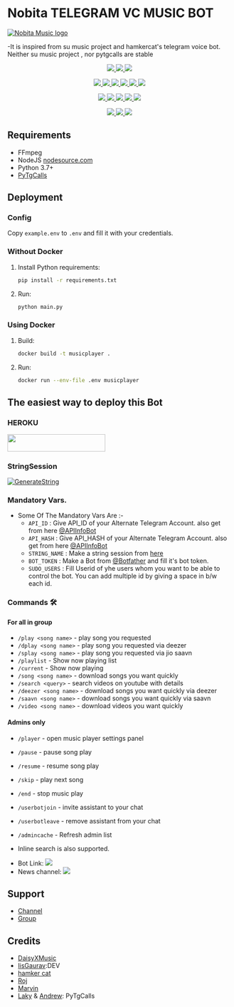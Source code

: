 # Nobita TELEGRAM VC MUSIC BOT 
[![Nobita Music logo](https://telegra.ph/file/a72de2f7c16e021bb70c3.jpg)](https://t.me/Yaari_sabse_nyaari)


-It is inspired from su music project and hamkercat's telegram voice bot.
Neither su music project , nor pytgcalls are stable


<p align="center">
<a href="https://app.codacy.com/gh/W2HGalaxy-Op/W2HMusic?utm_source=github.com&utm_medium=referral&utm_content=W2HGalaxy-Op/W2HMusic&utm_campaign=Badge_Grade_Settings" alt="Codacy Badge">
<img src="https://api.codacy.com/project/badge/Grade/6141417ceaf84545bab6bd671503df51" /> </a>
<a href="https://github.com/W2HGalaxy-Op/W2HMusic" alt="Libraries.io dependency status for GitHub repo"> <img src="https://img.shields.io/librariesio/github/W2HGalaxy-Op/W2HMusic" /> </a>
<a href="http://hits.dwyl.com/W2HGalaxy-Op/W2HMusic" alt="HitCount"> <img src="http://hits.dwyl.com/W2HGalaxy-Op/W2HMusic.svg" /> </a>
</p>
<p align="center">
<a href="https://github.com/W2HGalaxy-Op/W2HMusic" alt="GitHub closed issues"> <img src="https://img.shields.io/github/issues-closed-raw/W2HGalaxy-Op/W2HMusic?style=flat&logo=github&color=success" /> </a>
<a href="https://github.com/W2HGalaxy-Op/W2HMusic" alt="GitHub commit activity"> <img src="https://img.shields.io/github/commit-activity/m/W2HGalaxy-Op/W2HMusic" /> </a>
<a href="https://github.com/W2HGalaxy-Op/W2HMusic/graphs/contributors" alt="GitHub contributors"> <img src="https://img.shields.io/github/contributors/W2HGalaxy-Op/W2HMusic?style=flat&logo=github" /> </a>
<a href="https://github.com/W2HGalaxy-Op/W2HMusic/network/members" alt="GitHub forks"> <img src="https://img.shields.io/github/forks/W2HGalaxy-Op/W2HMusic?label=Forks&logo=github" /> </a>
<a href="https://github.com/W2HGalaxy-Op/W2HMusic" alt="GitHub closed pull requests"> <img src="https://img.shields.io/github/issues-pr-closed-raw/W2HGalaxy-Op/W2HMusic?color=success" /> </a>
<a href="https://github.com/W2HGalaxy-Op/W2HMusic" alt="GitHub issues"> <img src="https://img.shields.io/github/issues-raw/W2HGalaxy-Op/W2HMusic?style=flat&logo=github&color=yellow" /> </a>
</p>
<p align="center">
<a href="https://github.com/W2HGalaxy-Op/W2HMusic" alt="GitHub release (latest by date including pre-releases)"> <img src="https://img.shields.io/github/v/release/W2HGalaxy-Op/W2HMusic?include_prereleases?style=flat&logo=github" /> </a>
<a href="https://www.python.org/" alt="made-with-python"> <img src="https://img.shields.io/badge/Made%20with-Python-1f425f.svg?style=flat&logo=python&color=blue" /> </a>
<a href="https://github.com/W2HGalaxy-Op/W2HMusic" alt="Docker!"> <img src="https://aleen42.github.io/badges/src/docker.svg" /> </a>
<a href="https://github.com/W2HGalaxy-Op/W2HMusic" alt="GitHub repo size"> <img src="https://img.shields.io/github/repo-size/W2HGalaxy-Op/W2HMusic" /> </a>
<a href="https://github.com/W2HGalaxy-Op/W2HMusic/blob/master/LICENSE" alt="GPLv3 license"> <img src="https://img.shields.io/badge/License-GPLv3-blue.svg" /> </a>
</p>
<p align="center">
<a href="https://t.me/W2HMusicUpdates" alt="Telegram!"> <img src="https://aleen42.github.io/badges/src/telegram.svg" /> </a>
<a href="https://github.com/W2HGalaxy-Op/W2HMusic/graphs/commit-activity" alt="Maintenance"> <img src="https://img.shields.io/badge/Maintained%3F-yes-green.svg" /> </a>
<a href="https://makeapullrequest.com" alt="PRs Welcome"> <img src="https://img.shields.io/badge/PRs-welcome-brightgreen.svg?style=flat-square" /> </a>
</p>


## Requirements

- FFmpeg
- NodeJS [nodesource.com](https://nodesource.com/)
- Python 3.7+
- [PyTgCalls](https://github.com/pytgcalls/pytgcalls)

## Deployment

### Config

Copy `example.env` to `.env` and fill it with your credentials.

### Without Docker

1. Install Python requirements:
   ```bash
   pip install -r requirements.txt
   ```
2. Run:
   ```bash
   python main.py
   ```

### Using Docker

1. Build:
   ```bash
   docker build -t musicplayer .
   ```
2. Run:
   ```bash
   docker run --env-file .env musicplayer
   ```

## The easiest way to deploy this Bot
### HEROKU
<a href="https://heroku.com/deploy?template=https://github.com/W2HGalaxy-Op/W2HMusic"> <img src="https://img.shields.io/badge/Deploy%20To%20Heroku-red?style=for-the-badge&logo=heroku" width="220" height="38.45"/></a></p>

### StringSession

[![GenerateString](https://img.shields.io/badge/repl.it-generateString-yellowgreen)](https://replit.com/@GalaxyOp/W2HMusicBot#main.py) 


### Mandatory Vars.

- Some Of The Mandatory Vars Are :-
   - `API_ID` :  Give API_ID of your Alternate Telegram Account. also get from here [@APIInfoBot](https://t.me/APIinfoBot)
   - `API_HASH` :  Give API_HASH of your Alternate Telegram Account. also get from here [@APIInfoBot](https://t.me/APIinfoBot)
   - `STRING_NAME` :  Make a string session from [here](https://replit.com/@QueenArzoo/VCPlayBot)
   - `BOT_TOKEN` :  Make a Bot from [@Botfather](https://t.me/botfather) and fill it's bot token.
   - `SUDO_USERS` :  Fill Userid of yhe users whom you want to be able to control the bot. You can add multiple id by giving a space in b/w each id.


### Commands 🛠
#### For all in group
- `/play <song name>` - play song you requested
- `/dplay <song name>` - play song you requested via deezer
- `/splay <song name>` - play song you requested via jio saavn
- `/playlist` - Show now playing list
- `/current` - Show now playing
- `/song <song name>` - download songs you want quickly
- `/search <query>` - search videos on youtube with details
- `/deezer <song name>` - download songs you want quickly via deezer
- `/saavn <song name>` - download songs you want quickly via saavn
- `/video <song name>` - download videos you want quickly


#### Admins only
- `/player` - open music player settings panel
- `/pause` - pause song play
- `/resume` - resume song play
- `/skip` - play next song
- `/end` - stop music play
- `/userbotjoin` - invite assistant to your chat
- `/userbotleave` - remove assistant from your chat
- `/admincache` - Refresh admin list

- Inline search is also supported.

* Bot Link:  <a href="https://t.me/W2H_Music_1_BOT" alt="W2HMusic"> <img src="https://img.shields.io/badge/%F0%9F%A4%96%20-W2HMusic-blue" /> </a>
* News channel: <a  href="https://t.me/W2H_Userbot" alt="W2HMusic Updates"> <img  src="https://img.shields.io/badge/%F0%9F%92%A1-W2HMusic%20Updates-9cf" /> </a>

## Support
- [Channel](https://t.me/W2H_userbot)
- [Group](https://t.me/W2HSupport)

## Credits
- [DaisyXMusic](https://github.com/TeamDaisyX/DaisyXMusic)
- [IisGaurav](https://github.com/IisGaurav):DEV
- [hamker cat](https://github.com/thehamkercat/Telegram_VC_Bot)
- [Roj](https://github.com/rojserbest)
- [Marvin](https://github.com/BlackStoneReborn)
- [Laky](https://github.com/Laky-64) & [Andrew](https://github.com/AndrewLaneX): PyTgCalls

